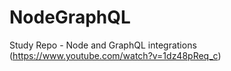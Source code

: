 # NodeGraphQL
Study Repo - Node and GraphQL integrations (https://www.youtube.com/watch?v=1dz48pReq_c)
